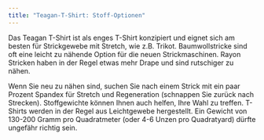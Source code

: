 ```yaml
---
title: "Teagan-T-Shirt: Stoff-Optionen"
---
```


Das Teagan T-Shirt ist als enges T-Shirt konzipiert und eignet sich am besten für Strickgewebe mit Stretch, wie z.B. Trikot. Baumwollstricke sind oft eine leicht zu nähende Option für die neuen Strickmaschinen. Rayon Stricken haben in der Regel etwas mehr Drape und sind rutschiger zu nähen.

<Tip>
Wenn Sie neu zu nähen sind, suchen Sie nach einem Strick mit ein paar Prozent Spandex für Stretch und Regeneration (schnappen Sie zurück nach Strecken). Stoffgewichte können Ihnen auch helfen, Ihre Wahl zu treffen. T-Shirts werden in der Regel aus Leichtgewebe hergestellt. Ein Gewicht von 130-200 Gramm pro Quadratmeter (oder 4-6 Unzen pro Quadratyard) dürfte ungefähr richtig sein.
</Tip>
